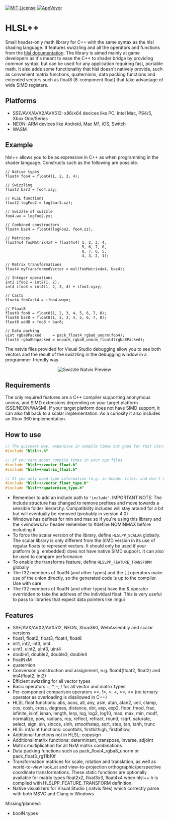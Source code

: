 [![MIT License](https://img.shields.io/badge/license-MIT-blue.svg)](LICENSE)
[![AppVeyor](https://ci.appveyor.com/api/projects/status/18dgjfa958f4xqkm/branch/master?svg=true)](https://ci.appveyor.com/project/redorav/hlslpp)

# HLSL++

Small header-only math library for C++ with the same syntax as the hlsl shading language. It features swizzling and all the operators and functions from the [hlsl documentation](https://docs.microsoft.com/en-us/windows/desktop/direct3dhlsl/dx-graphics-hlsl-reference). The library is aimed mainly at game developers as it's meant to ease the C++ to shader bridge by providing common syntax, but can be used for any application requiring fast, portable math. It also adds some functionality that hlsl doesn't natively provide, such as convenient matrix functions, quaternions, data packing functions and extended vectors such as float8 (8-component float) that take advantage of wide SIMD registers.

## Platforms

- SSE/AVX/AVX2/AVX512: x86/x64 devices like PC, Intel Mac, PS4/5, Xbox One/Series
- NEON: ARM devices like Android, Mac M1, iOS, Switch
- WASM

## Example

hlsl++ allows you to be as expressive in C++ as when programming in the shader language. Constructs such as the following are possible.

```hlsl
// Native types
float4 foo4 = float4(1, 2, 3, 4);

// Swizzling
float3 bar3 = foo4.xzy;

// HLSL functions
float2 logFoo2 = log(bar3.xz);

// Swizzle of swizzle
foo4.wx = logFoo2.yx;

// Combined constructors
float4 baz4 = float4(logFoo2, foo4.zz);

// Matrices
float4x4 fooMatrix4x4 = float4x4( 1, 2, 3, 4,
                                  5, 6, 7, 8,
                                  8, 7, 6, 5,
                                  4, 3, 2, 1);

// Matrix transformations
float4 myTransformedVector = mul(fooMatrix4x4, baz4);

// Integer operations
int2 ifoo2 = int2(1, 2);
int4 ifoo4 = int4(1, 2, 3, 4) + ifoo2.xyxy;

// Casts
float4 fooCast4 = ifoo4.wwyx;

// Float8
float8 foo8 = float8(1, 2, 3, 4, 5, 6, 7, 8);
float8 bar8 = float8(1, 2, 3, 4, 5, 6, 7, 8);
float8 add8 = foo8 + bar8;

// Data packing
uint rgba8Packed     = pack_float4_rgba8_unorm(foo4);
float4 rgba8Unpacked = unpack_rgba8_unorm_float4(rgba8Packed);
```

The natvis files provided for Visual Studio debugging allow you to see both vectors and the result of the swizzling in the debugging window in a programmer-friendly way.

<p align="center">
  <img align="center" src="/github/images/swizzle_natvis_preview.png?raw=true" alt="Swizzle Natvis Preview">
</p>

## Requirements

The only required features are a C++ compiler supporting anonymous unions, and SIMD extensions depending on your target platform (SSE/NEON/WASM). If your target platform does not have SIMD support, it can also fall back to a scalar implementation. As a curiosity it also includes an Xbox 360 implementation.

## How to use

```cpp
// The quickest way, expensive in compile times but good for fast iteration
#include "hlsl++.h"

// If you care about compile times in your cpp files
#include "hlsl++/vector_float.h"
#include "hlsl++/matrix_float.h"

// If you only need type information (e.g. in header files) and don't use any functions
#include "hlsl++/vector_float_type.h"
#include "hlsl++/quaternion_type.h"
```

* Remember to add an include path to ```"include"```. IMPORTANT NOTE: The include structure has changed to remove prefixes and move towards a sensible folder hierarchy. Compatibility includes will stay around for a bit but will eventually be removed (probably in version 4.0)
* Windows has defines for min and max so if you're using this library and the <windows.h> header remember to #define NOMINMAX before including it
* To force the scalar version of the library, define ```HLSLPP_SCALAR``` globally. The scalar library is only different from the SIMD version in its use of regular floats to represent vectors. It should only be used if your platform (e.g. embedded) does not have native SIMD support. It can also be used to compare performance
* To enable the transforms feature, define ```HLSLPP_FEATURE_TRANSFORM``` globally
* The f32 members of floatN (and other types) and the [ ] operators make use of the union directly, so the generated code is up to the compiler. Use with care
* The f32 members of floatN (and other types) have the & operator overridden to take the address of the individual float. This is very useful to pass to libraries that expect data pointers like imgui

## Features

* SSE/AVX/AVX2/AVX512, NEON, Xbox360, WebAssembly and scalar versions
* float1, float2, float3, float4, float8
* int1, int2, int3, int4
* uint1, uint2, uint3, uint4
* double1, double2, double3, double4
* floatNxM
* quaternion
* Conversion construction and assignment, e.g. float4(float2, float2) and int4(float2, int2)
* Efficient swizzling for all vector types
* Basic operators +, *, -, / for all vector and matrix types
* Per-component comparison operators ==, !=, >, <, >=, <= (no ternary operator as overloading is disallowed in C++)
* HLSL float functions: abs, acos, all, any, asin, atan, atan2, ceil, clamp, cos, cosh, cross, degrees, distance, dot, exp, exp2, floor, fmod, frac, isfinite, isinf, isnan, length, lerp, log, log2, log10, mad, max, min, modf, normalize, pow, radians, rcp, reflect, refract, round, rsqrt, saturate, select, sign, sin, sincos, sinh, smoothstep, sqrt, step, tan, tanh, trunc
* HLSL int/uint functions: countbits, firstbithigh, firstbitlow, 
* Additional functions not in HLSL: copysign
* Additional matrix functions: determinant, transpose, inverse, adjoint
* Matrix multiplication for all NxM matrix combinations
* Data packing functions such as pack_float4_rgba8_unorm or pack_float3_rg11b10f
* Transformation matrices for scale, rotation and translation, as well as world-to-view look_at and view-to-projection orthographic/perspective coordinate transformations. These static functions are optionally available for matrix types float2x2, float3x3, float4x4 when hlsl++.h is compiled with HLSLPP_FEATURE_TRANSFORM definition.
* Native visualizers for Visual Studio (.natvis files) which correctly parse with both MSVC and Clang in Windows

Missing/planned:

* boolN types

